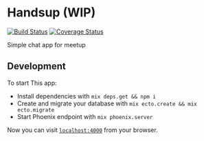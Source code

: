 # Handsup (WIP)

[![Build Status](https://travis-ci.org/marocchino/handsup.svg?branch=master)](https://travis-ci.org/marocchino/handsup)
[![Coverage Status](https://coveralls.io/repos/github/marocchino/handsup/badge.svg?branch=master)](https://coveralls.io/github/marocchino/handsup?branch=master)

Simple chat app for meetup

## Development

To start This app:

  * Install dependencies with `mix deps.get && npm i`
  * Create and migrate your database with `mix ecto.create && mix ecto.migrate`
  * Start Phoenix endpoint with `mix phoenix.server`

Now you can visit [`localhost:4000`](http://localhost:4000) from your browser.
